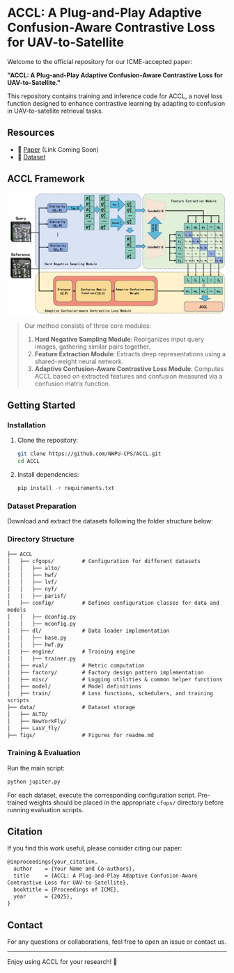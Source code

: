 # ACCL: A Plug-and-Play Adaptive Confusion-Aware Contrastive Loss for UAV-to-Satellite

Welcome to the official repository for our ICME-accepted paper:

**"ACCL: A Plug-and-Play Adaptive Confusion-Aware Contrastive Loss for UAV-to-Satellite."**

This repository contains training and inference code for ACCL, a novel loss function designed to enhance contrastive learning by adapting to confusion in UAV-to-satellite retrieval tasks.

## Resources
- 📄 [Paper](#) (Link Coming Soon)
- 📂 [Dataset](https://github.com/NWPU-CPS/ACCL-DataSet?tab=readme-ov-file)

## ACCL Framework

![ACCL Architecture](figs/fig2.png)

> Our method consists of three core modules:
> 1. **Hard Negative Sampling Module**: Reorganizes input query images, gathering similar pairs together.
> 2. **Feature Extraction Module**: Extracts deep representations using a shared-weight neural network.
> 3. **Adaptive Confusion-Aware Contrastive Loss Module**: Computes ACCL based on extracted features and confusion measured via a confusion matrix function.

## Getting Started

### Installation
1. Clone the repository:
   ```bash
   git clone https://github.com/NWPU-CPS/ACCL.git
   cd ACCL
   ```
2. Install dependencies:
   ```bash
   pip install -r requirements.txt
   ```

### Dataset Preparation
Download and extract the datasets following the folder structure below:

### Directory Structure
```
├── ACCL
│   ├── cfgops/         # Configuration for different datasets
│   │   ├── alto/
│   │   ├── hwf/
│   │   ├── lvf/
│   │   ├── nyf/
│   │   ├── parisf/
│   ├── config/         # Defines configuration classes for data and models
│   │   ├── dconfig.py
│   │   ├── mconfig.py
│   ├── dl/             # Data loader implementation
│   │   ├── base.py
│   │   ├── hwf.py
│   ├── engine/         # Training engine
│   │   ├── trainer.py
│   ├── eval/           # Metric computation
│   ├── factory/        # Factory design pattern implementation
│   ├── misc/           # Logging utilities & common helper functions
│   ├── model/          # Model definitions
│   ├── train/          # Loss functions, schedulers, and training scripts
├── data/               # Dataset storage
│   ├── ALTO/
│   ├── NewYorkFly/
│   ├── LasV_fly/
├── figs/               # Figures for readme.md
```

### Training & Evaluation
Run the main script:
```bash
python jupiter.py
```

For each dataset, execute the corresponding configuration script. Pre-trained weights should be placed in the appropriate `cfops/` directory before running evaluation scripts.

## Citation
If you find this work useful, please consider citing our paper:
```
@inproceedings{your_citation,
  author    = {Your Name and Co-authors},
  title     = {ACCL: A Plug-and-Play Adaptive Confusion-Aware Contrastive Loss for UAV-to-Satellite},
  booktitle = {Proceedings of ICME},
  year      = {2025},
}
```

## Contact
For any questions or collaborations, feel free to open an issue or contact us.

---
Enjoy using ACCL for your research! 🚀